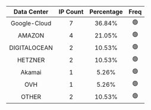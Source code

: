 | Data Center | IP Count | Percentage | Freq |
|:------------:|:--------:|:-----------:|:-----:|
| Google-Cloud | 7 | 36.84% | 🟢 |
| AMAZON | 4 | 21.05% | 🟢 |
| DIGITALOCEAN | 2 | 10.53% | 🟢 |
| HETZNER | 2 | 10.53% | 🟢 |
| Akamai | 1 | 5.26% | 🟢 |
| OVH | 1 | 5.26% | 🟢 |
| OTHER | 2 | 10.53% | 🟢 |